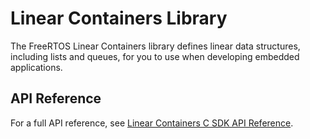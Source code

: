 # Linear Containers Library<a name="lib-linear"></a>

The FreeRTOS Linear Containers library defines linear data structures, including lists and queues, for you to use when developing embedded applications\.

## API Reference<a name="freertos-linear-api"></a>

For a full API reference, see [Linear Containers C SDK API Reference](https://docs.aws.amazon.com/freertos/latest/lib-ref/c-sdk/linear_containers/index.html)\.